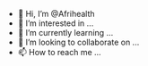 - 👋 Hi, I’m @Afrihealth
- 👀 I’m interested in ...
- 🌱 I’m currently learning ...
- 💞️ I’m looking to collaborate on ...
- 📫 How to reach me ...

<!---
Afrihealth/Afrihealth is a ✨ special ✨ repository because its `README.md` (this file) appears on your GitHub profile.
You can click the Preview link to take a look at your changes.
--->
